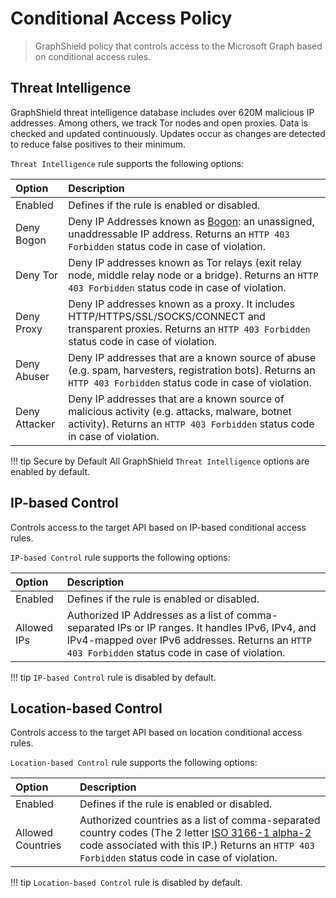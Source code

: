 # Conditional Access Policy
> GraphShield policy that controls access to the Microsoft Graph based on conditional access rules.

## Threat Intelligence
GraphShield threat intelligence database includes over 620M malicious IP addresses. Among others, we track Tor nodes and open proxies. Data is checked and updated continuously. Updates occur as changes are detected to reduce false positives to their minimum.

`Threat Intelligence` rule supports the following options:

| Option | Description |
|:-------|:------------|
| Enabled | Defines if the rule is enabled or disabled. |
| Deny Bogon | Deny IP Addresses known as [Bogon](https://en.wikipedia.org/wiki/Bogon_filtering): an unassigned, unaddressable IP address. Returns an `HTTP 403 Forbidden` status code in case of violation. |
| Deny Tor | Deny IP addresses known as Tor relays (exit relay node, middle relay node or a bridge). Returns an `HTTP 403 Forbidden` status code in case of violation. |
| Deny Proxy | Deny IP addresses known as a proxy. It includes HTTP/HTTPS/SSL/SOCKS/CONNECT and transparent proxies. Returns an `HTTP 403 Forbidden` status code in case of violation. |
| Deny Abuser | Deny IP addresses that are a known source of abuse (e.g. spam, harvesters, registration bots). Returns an `HTTP 403 Forbidden` status code in case of violation. |
| Deny Attacker | Deny IP addresses that are a known source of malicious activity (e.g. attacks, malware, botnet activity). Returns an `HTTP 403 Forbidden` status code in case of violation. |

!!! tip Secure by Default
    All GraphShield `Threat Intelligence` options are enabled by default.

## IP-based Control
Controls access to the target API based on IP-based conditional access rules.

`IP-based Control` rule supports the following options:

| Option | Description |
|:-------|:------------|
| Enabled | Defines if the rule is enabled or disabled. |
| Allowed IPs | Authorized IP Addresses as a list of comma-separated IPs or IP ranges. It handles IPv6, IPv4, and IPv4-mapped over IPv6 addresses. Returns an `HTTP 403 Forbidden` status code in case of violation. |

!!! tip
    `IP-based Control` rule is disabled by default.

## Location-based Control
Controls access to the target API based on location conditional access rules.

`Location-based Control` rule supports the following options:

| Option | Description |
|:-------|:------------|
| Enabled | Defines if the rule is enabled or disabled. |
| Allowed Countries | Authorized countries as a list of comma-separated country codes (The 2 letter [ISO 3166-1 alpha-2](https://en.wikipedia.org/wiki/ISO_3166-1_alpha-2) code associated with this IP.) Returns an `HTTP 403 Forbidden` status code in case of violation. |

!!! tip
    `Location-based Control` rule is disabled by default.

